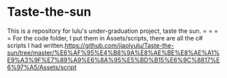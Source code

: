 # Taste-the-sun
This is a repository for lulu's under-graduation project, taste the sun.
= = = =
For the code folder, I put them in Assets/scripts, there are all the c# scripts I had written.<https://github.com/jiaolyulu/Taste-the-sun/tree/master/%E6%AF%95%E4%B8%9A%E8%AE%BE%E8%AE%A1%E9%A3%9F%E7%89%A9%E6%8A%95%E5%BD%B15%E6%9C%8817%E6%97%A5/Assets/script>
